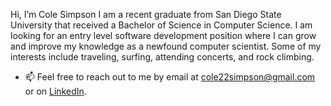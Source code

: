 Hi, I’m Cole Simpson
I am a recent graduate from San Diego State University that received a Bachelor of Science in Computer Science.
I am looking for an entry level software development position where I can grow and improve my knowledge as a newfound 
computer scientist. Some of my interests include traveling, surfing, attending concerts, and rock climbing.
- 📫 Feel free to reach out to me by email at cole22simpson@gmail.com or on [LinkedIn](https://www.linkedin.com/in/cole-simpson-0ba836105/).

<!---
cole22simpson/cole22simpson is a ✨ special ✨ repository because its `README.md` (this file) appears on your GitHub profile.
You can click the Preview link to take a look at your changes.
--->
